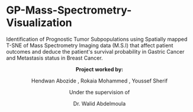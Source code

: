 # GP-Mass-Spectrometry-Visualization

Identification of Prognostic Tumor Subpopulations using Spatially mapped T-SNE of Mass Spectrometry Imaging data (M.S.I) that affect patient outcomes and deduce the patient's survival probability in Gastric Cancer and Metastasis status in Breast Cancer.

<p align="center">
  <b>Project worked by:</b>
</p>
<p align="center">
 Hendwan Abozide , Rokaia Mohammed , Youssef Sherif
</p>

<p align="center">
  Under the supervision of
</p>
<p align="center">
  Dr. Walid Abdelmoula
</p>
